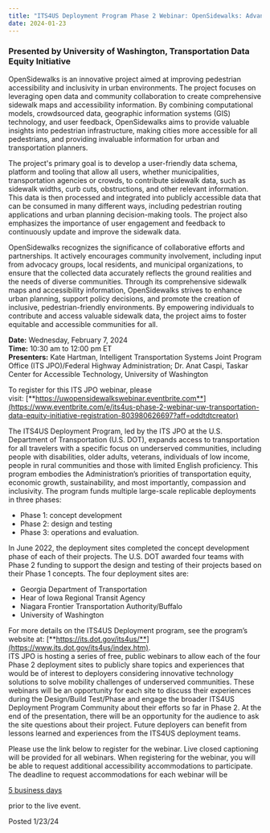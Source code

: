 ```yaml
---
title: "ITS4US Deployment Program Phase 2 Webinar: OpenSidewalks: Advancing Pedestrian Data Collection and Interoperability, Through an Open Data Collaborative and Accessibility-First Principles"
date: 2024-01-23
---
```


### Presented by University of Washington, Transportation Data Equity Initiative

OpenSidewalks is an innovative project aimed at improving pedestrian accessibility and inclusivity in urban environments. The project focuses on leveraging open data and community collaboration to create comprehensive sidewalk maps and accessibility information. By combining computational models, crowdsourced data, geographic information systems (GIS) technology, and user feedback, OpenSidewalks aims to provide valuable insights into pedestrian infrastructure, making cities more accessible for all pedestrians, and providing invaluable information for urban and transportation planners.

The project's primary goal is to develop a user-friendly data schema, platform and tooling that allow all users, whether municipalities, transportation agencies or crowds, to contribute sidewalk data, such as sidewalk widths, curb cuts, obstructions, and other relevant information. This data is then processed and integrated into publicly accessible data that can be consumed in many different ways, including pedestrian routing applications and urban planning decision-making tools. The project also emphasizes the importance of user engagement and feedback to continuously update and improve the sidewalk data.

OpenSidewalks recognizes the significance of collaborative efforts and partnerships. It actively encourages community involvement, including input from advocacy groups, local residents, and municipal organizations, to ensure that the collected data accurately reflects the ground realities and the needs of diverse communities. Through its comprehensive sidewalk maps and accessibility information, OpenSidewalks strives to enhance urban planning, support policy decisions, and promote the creation of inclusive, pedestrian-friendly environments. By empowering individuals to contribute and access valuable sidewalk data, the project aims to foster equitable and accessible communities for all.

**Date:** Wednesday, February 7, 2024  
**Time:** 10:30 am to 12:00 pm ET  
**Presenters:** Kate Hartman, Intelligent Transportation Systems Joint Program Office (ITS JPO)/Federal Highway Administration; Dr. Anat Caspi, Taskar Center for Accessible Technology, University of Washington

To register for this ITS JPO webinar, please visit: [**https://uwopensidewalkswebinar.eventbrite.com**](https://www.eventbrite.com/e/its4us-phase-2-webinar-uw-transportation-data-equity-initiative-registration-803980626697?aff=oddtdtcreator)

The ITS4US Deployment Program, led by the ITS JPO at the U.S. Department of Transportation (U.S. DOT), expands access to transportation for all travelers with a specific focus on underserved communities, including people with disabilities, older adults, veterans, individuals of low income, people in rural communities and those with limited English proficiency. This program embodies the Administration’s priorities of transportation equity, economic growth, sustainability, and most importantly, compassion and inclusivity. The program funds multiple large-scale replicable deployments in three phases:

-   Phase 1: concept development
-   Phase 2: design and testing
-   Phase 3: operations and evaluation.

In June 2022, the deployment sites completed the concept development phase of each of their projects. The U.S. DOT awarded four teams with Phase 2 funding to support the design and testing of their projects based on their Phase 1 concepts. The four deployment sites are:

-   Georgia Department of Transportation 
-   Hear of Iowa Regional Transit Agency
-   Niagara Frontier Transportation Authority/Buffalo
-   University of Washington

For more details on the ITS4US Deployment program, see the program’s website at: [**https://its.dot.gov/its4us/**](https://www.its.dot.gov/its4us/index.htm).  
ITS JPO is hosting a series of free, public webinars to allow each of the four Phase 2 deployment sites to publicly share topics and experiences that would be of interest to deployers considering innovative technology solutions to solve mobility challenges of underserved communities. These webinars will be an opportunity for each site to discuss their experiences during the Design/Build Test/Phase and engage the broader ITS4US Deployment Program Community about their efforts so far in Phase 2. At the end of the presentation, there will be an opportunity for the audience to ask the site questions about their project. Future deployers can benefit from lessons learned and experiences from the ITS4US deployment teams.

Please use the link below to register for the webinar. Live closed captioning will be provided for all webinars. When registering for the webinar, you will be able to request additional accessibility accommodations to participate. The deadline to request accommodations for each webinar will be

<u>5 business days</u>

prior to the live event.

Posted 1/23/24
